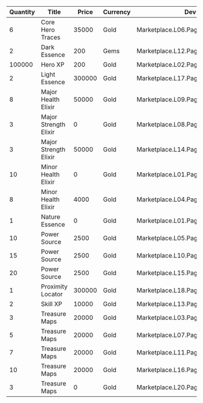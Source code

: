 | Quantity | Title | Price | Currency |  Dev Name |
| -------- | ----- | ----- | -------- |  -------- |
| 6 | Core Hero Traces | 35000 | Gold | Marketplace.L06.Page03.Token.17 |
| 2 | Dark Essence | 200 | Gems | Marketplace.L12.Page03.Reagent.26 |
| 100000 | Hero XP | 200 | Gold | Marketplace.L02.Page03.XP.03 |
| 2 | Light Essence | 300000 | Gold | Marketplace.L17.Page03.Shard.26 |
| 8 | Major Health Elixir | 50000 | Gold | Marketplace.L09.Page03.MajorElixir.10 |
| 3 | Major Strength Elixir | 0 | Gold | Marketplace.L08.Page03.Free.32 |
| 3 | Major Strength Elixir | 50000 | Gold | Marketplace.L14.Page03.ElixirAll.14 |
| 10 | Minor Health Elixir | 0 | Gold | Marketplace.L01.Page03.Free.10 |
| 8 | Minor Health Elixir | 4000 | Gold | Marketplace.L04.Page03.MinorElixir.10 |
| 1 | Nature Essence | 0 | Gold | Marketplace.L01.Page3.VIP5.FreeBonus.71 |
| 10 | Power Source | 2500 | Gold | Marketplace.L05.Page03.PowerSource.03 |
| 15 | Power Source | 2500 | Gold | Marketplace.L10.Page03.PowerSource.06 |
| 20 | Power Source | 2500 | Gold | Marketplace.L15.Page03.PowerSource.09 |
| 1 | Proximity Locator | 300000 | Gold | Marketplace.L18.Page03.Hero.09 |
| 2 | Skill XP | 10000 | Gold | Marketplace.L13.Page03.MapsMisc.31 |
| 3 | Treasure Maps | 20000 | Gold | Marketplace.L03.Page03.MapFragments.03 |
| 5 | Treasure Maps | 20000 | Gold | Marketplace.L07.Page03.MapFragments.08 |
| 7 | Treasure Maps | 20000 | Gold | Marketplace.L11.Page03.TreasureMap.03 |
| 10 | Treasure Maps | 20000 | Gold | Marketplace.L16.Page03.TreasureMap.06 |
| 3 | Treasure Maps | 0 | Gold | Marketplace.L20.Page03.Free.133 |
